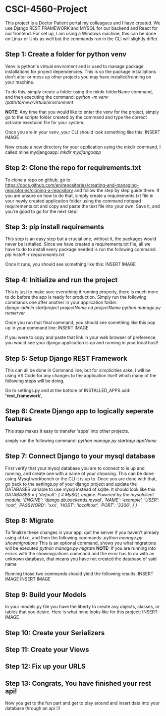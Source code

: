 # CSCI-4560-Project

This project is a Doctor Patient portal my colleagues and I have created. We use Django REST FRAMEWORK and MYSQL for our backend and React for our frontend. For set up, I am using a Windows machine, this can be done on Linux or Unix as well but the commands run in the CLI will slightly differ.

## Step 1: Create a folder for python venv

Venv is python's virtual enviroment and is used to manage package installations for project dependencies. This is so the package installations don't alter or mess up other projects you may have installed/running on your machine.

To do this, simply create a folder using the mkdir folderName command, and then executing the command: 
*python -m venv /path/to/new/virtual/environment*

**NOTE**: Any time that you would like to enter the venv for the project, simply go to the scripts folder created by the command and type the correct activate exectuion file for your system. 

Once you are in your venv, your CLI should look something like this:
INSERT IMAGE

Now create a new directory for your application using the mkdir command, I called mine mydjangoapp:
*mkdir mydjangoapp*


## Step 2: Clone the repo for requirements.txt

To clone a repo on github, go to https://docs.github.com/en/repositories/creating-and-managing-repositories/cloning-a-repository and follow the step by step guide there. If you are unsure on how to do that, simply create a requirements.txt file in your newly created application folder using the command notepad requirements.txt and copy and paste the text file into your own. Save it, and you're good to go for the next step!

## Step 3: pip install requirements

This step is an easy step but a crucial one, without it, the packages would never be isntalled. Since we have created a requirements.txt file, all we have to do to install every package needed is run the following command: *pip install -r requirements.txt*

Once it runs, you should see something like this:
INSERT IMAGE

## Step 4: Initialize and run the project

This is just to make sure everything it running properly, there is much more to do before the app is ready for production.
Simply run the following commands one after another in your application folder:  
*django-admin startproject projectName
cd projectName
python manage.py runserver*

Once you run that final command, you should see something like this pop up in your command line:
INSERT IMAGE

If you were to copy and paste that link in your web browser of preference, you would see your django application is up and running in your local host!

## Step 5: Setup Django REST Framework

This can all be done in Command line, but for simplicities sake, I will be using VS Code for any changes to the application itself which many of the following steps will be doing.

Go to settings.py and at the bottom of INSTALLED_APPS add: **'rest_framework',**

## Step 6: Create Django app to logically seperate features

This step makes it easy to transfer 'apps' into other projects.

simply run the following command:
*python manage.py startapp appName*

## Step 7: Connect Django to your mysql database

First verify that your mysql database you are to connect to is up and running, and create one with a name of your choosing. 
This can be done using Mysql workbench or the CLI it is up to. 
Once you are done with that, go back to the settings.py of your django project and update the DATABASES variable to use mysql instead of sqlite. 
It should look like this:
*DATABASES = {
  'default': {
    # MySQL engine. Powered by the mysqlclient module.
    'ENGINE': 'django.db.backends.mysql',
    'NAME': 'example',
    'USER': 'root',
    'PASSWORD': 'xxx',
    'HOST': 'localhost',
    'PORT': '3306',
  }
}*

## Step 8: Migrate

To finalize these changes in your app, quit the server if you haven't already using ctrl+c, and then the following commands:
*python manage.py showmigrations* This is an optional command, shows you what migrations will be executed
*python manage.py migrate*
**NOTE:** If you are running into errors with the showmigrations command and the error has to do with an unknown database, that means you have not created the database of said name

Running those two commands should yield the following results:
INSERT IMAGE
INSERT IMAGE

## Step 9: Build your Models

In your models.py file you have the liberty to create any objects, classes, or tables that you desire. Here is what mine looks like for this project:
INSERT IMAGE

## Step 10: Create your Serializers

## Step 11: Create your Views

## Step 12: Fix up your URLS

## Step 13: Congrats, You have finished your rest api!
Now you get to the fun part and get to play around and insert data into your database through an api :)!






